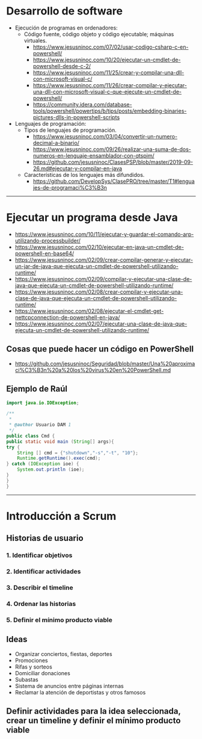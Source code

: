 # Desarrollo de software
- Ejecución de programas en ordenadores:
  - Código fuente, código objeto y código ejecutable; máquinas virtuales.
    * https://www.jesusninoc.com/07/02/usar-codigo-csharp-c-en-powershell/
    * https://www.jesusninoc.com/10/20/ejecutar-un-cmdlet-de-powershell-desde-c-2/
    * https://www.jesusninoc.com/11/25/crear-y-compilar-una-dll-con-microsoft-visual-c/
    * https://www.jesusninoc.com/11/26/crear-compilar-y-ejecutar-una-dll-con-microsoft-visual-c-que-ejecute-un-cmdlet-de-powershell/
    * https://community.idera.com/database-tools/powershell/powertips/b/tips/posts/embedding-binaries-pictures-dlls-in-powershell-scripts
- Lenguajes de programación:
  - Tipos de lenguajes de programación.
    * https://www.jesusninoc.com/03/04/convertir-un-numero-decimal-a-binario/
    * https://www.jesusninoc.com/09/26/realizar-una-suma-de-dos-numeros-en-lenguaje-ensamblador-con-qtspim/
    * https://github.com/jesusninoc/ClasesPSP/blob/master/2019-09-26.md#ejecutar-y-compilar-en-java
  - Características de los lenguajes más difundidos.
    * https://github.com/DevelopSys/ClasePRO/tree/master/T1#lenguajes-de-programaci%C3%B3n

-------------------

# Ejecutar un programa desde Java
* https://www.jesusninoc.com/10/11/ejecutar-y-guardar-el-comando-arp-utilizando-processbuilder/
* https://www.jesusninoc.com/02/10/ejecutar-en-java-un-cmdlet-de-powershell-en-base64/
* https://www.jesusninoc.com/02/09/crear-compilar-generar-y-ejecutar-un-jar-de-java-que-ejecuta-un-cmdlet-de-powershell-utilizando-runtime/
* https://www.jesusninoc.com/02/09/compilar-y-ejecutar-una-clase-de-java-que-ejecuta-un-cmdlet-de-powershell-utilizando-runtime/
* https://www.jesusninoc.com/02/08/crear-compilar-y-ejecutar-una-clase-de-java-que-ejecuta-un-cmdlet-de-powershell-utilizando-runtime/
* https://www.jesusninoc.com/02/08/ejecutar-el-cmdlet-get-nettcpconnection-de-powershell-en-java/
* https://www.jesusninoc.com/02/07/ejecutar-una-clase-de-java-que-ejecuta-un-cmdlet-de-powershell-utilizando-runtime/

## Cosas que puede hacer un código en PowerShell
* https://github.com/jesusninoc/Seguridad/blob/master/Una%20aproximaci%C3%B3n%20a%20los%20virus%20en%20PowerShell.md

## Ejemplo de Raúl
```Java
import java.io.IOException;

/**
 *
 * @author Usuario DAM 1
 */
public class Cmd {
public static void main (String[] args){
try {
	String [] cmd = {"shutdown","-s","-t", "10"};
	Runtime.getRuntime().exec(cmd);
} catch (IOException ioe) {
	System.out.println (ioe);
}
}
}
```

-------------------

# Introducción a Scrum
## Historias de usuario
### 1. Identificar objetivos
### 2. Identificar actividades
### 3. Describir el timeline
### 4. Ordenar las historias
### 5. Definir el mínimo producto viable 

## Ideas
- Organizar conciertos, fiestas, deportes
- Promociones
- Rifas y sorteos
- Domiciliar donaciones
- Subastas
- Sistema de anuncios entre páginas internas
- Reclamar la atención de deportistas y otros famosos

## Definir actividades para la idea seleccionada, crear un timeline y definir el mínimo producto viable
